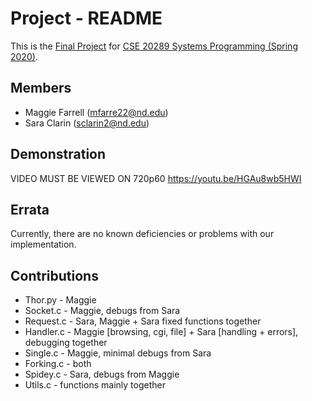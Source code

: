 # Project - README

This is the [Final Project] for [CSE 20289 Systems Programming (Spring 2020)].

## Members

- Maggie Farrell (mfarre22@nd.edu)
- Sara Clarin (sclarin2@nd.edu)

## Demonstration

VIDEO MUST BE VIEWED ON 720p60
https://youtu.be/HGAu8wb5HWI 

## Errata
Currently, there are no known deficiencies or problems with our implementation.

## Contributions

- Thor.py - Maggie 
- Socket.c - Maggie,  debugs from Sara
- Request.c - Sara, Maggie + Sara fixed functions together
- Handler.c - Maggie [browsing, cgi, file] + Sara [handling + errors], debugging together
- Single.c - Maggie, minimal debugs from Sara
- Forking.c - both
- Spidey.c - Sara, debugs from Maggie
- Utils.c - functions mainly together


[Final Project]: https://www3.nd.edu/~pbui/teaching/cse.20289.sp20/project.html
[CSE 20289 Systems Programming (Spring 2020)]: https://www3.nd.edu/~pbui/teaching/cse.20289.sp20/

